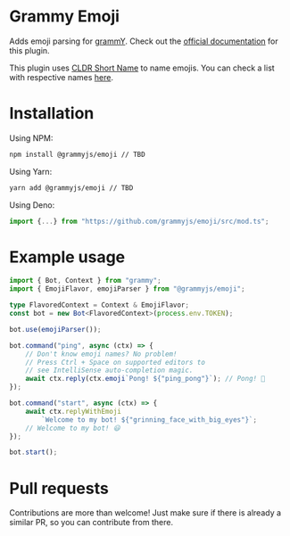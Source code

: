 # Grammy Emoji

Adds emoji parsing for [grammY](https://github.com/grammyjs/grammY). Check out the [official documentation]() for this plugin.

This plugin uses [CLDR Short Name](https://unicode.org/emoji/format.html#col-name) to name emojis. You can check a list with respective names [here](https://unicode.org/emoji/charts/full-emoji-list.html).

# Installation

Using NPM:

```bash
npm install @grammyjs/emoji // TBD
```

Using Yarn:

```bash
yarn add @grammyjs/emoji // TBD
```

Using Deno:

```ts
import {...} from "https://github.com/grammyjs/emoji/src/mod.ts";
```

# Example usage

```ts
import { Bot, Context } from "grammy";
import { EmojiFlavor, emojiParser } from "@grammyjs/emoji";

type FlavoredContext = Context & EmojiFlavor;
const bot = new Bot<FlavoredContext>(process.env.TOKEN);

bot.use(emojiParser());

bot.command("ping", async (ctx) => {
    // Don't know emoji names? No problem!
    // Press Ctrl + Space on supported editors to
    // see IntelliSense auto-completion magic.
    await ctx.reply(ctx.emoji`Pong! ${"ping_pong"}`); // Pong! 🏓
});

bot.command("start", async (ctx) => {
    await ctx.replyWithEmoji
        `Welcome to my bot! ${"grinning_face_with_big_eyes"}`;
    // Welcome to my bot! 😃
});

bot.start();
```

# Pull requests

Contributions are more than welcome! Just make sure if there is already a similar PR, so you can contribute from there.
